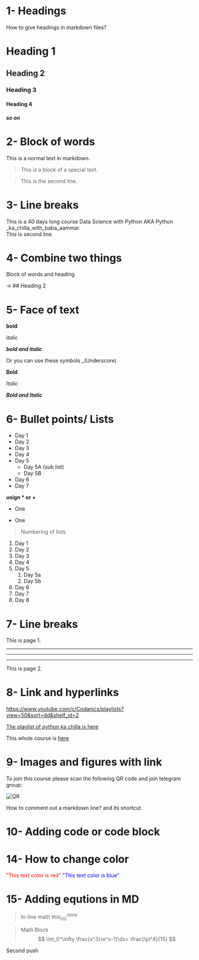 # 1- Headings
How to give headings in markdown files?
# Heading 1 
## Heading 2
### Heading 3
#### Heading 4
##### so on

# 2- Block of words


This is a normal text in markdown.

>This is a block of a special text.

>This is the second line.

# 3- Line breaks

This is a 40 days long course Data Science with Python AKA
Python _ka_chilla_with_baba_aammar.\
This is second line.


# 4- Combine two things

Block of words and heading

-> ## Heading 2

# 5- Face of text

**bold**

*italic*

***bold and italic***

Or you can use these symbols
_(Underscore)

__Bold__

_Italic_

___Bold and Italic___


# 6- Bullet points/ Lists

- Day 1
- Day 2
- Day 3
- Day 4
- Day 5
    - Day 5A (sub list)
    - Day 5B
- Day 6
- Day 7

**usign * or +**

* One
+ One


> Numbering of lists

1. Day 1
2. Day 2
3. Day 3
4. Day 4
5. Day 5
    1. Day 5a
    2. Day 5b
6. Day 6
7. Day 7
8. Day 8

# 7- Line breaks

This is page 1.

---
___

***
This is page 2.



# 8- Link and hyperlinks

https://www.youtube.com/c/Codanics/playlists?view=50&sort=dd&shelf_id=2


[The playlist of python ka chilla is here](https://www.youtube.com/c/Codanics/playlists?view=50&sort=dd&shelf_id=2)


[Codanics]:https://www.youtube.com/c/Codanics/playlists?view=50&sort=dd&shelf_id=2

This whole course is [here][Codanics]


# 9- Images and figures with link

To join this course please scan the following QR code and join telegram group:


![QR](qr.png)

How to comment out a markdown line? and its shortcut.

[comment]: # (This is a comment)

[//]: # (Yet another comment)

# 10- Adding code or code block



# 14- How to change color

<span style="color:red">
"This text color is red"
</span>

<span style="color:blue">
"This text color is blue"
</span>

# 15- Adding equtions in MD

> In-line math
$this_(is)^{inline}$

> Math Block
$$
\int_0^\infty \frac{x^3}{e^x-1}\dx= \frac{\pi^4}{15}
$$

Second push